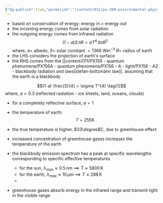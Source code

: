 ```yaml
---
{"dg-publish":true,"permalink":"/content/012/px-280-environmental-physics/a-introduction/px-280-a1-simplest-climate-model/","noteIcon":"1","created":"2025-01-06T12:06:04.394+00:00","updated":"2025-01-06T12:20:18.528+00:00"}
---
```


- based on conservation of energy: energy in = energy out
- the incoming energy comes from solar radiation
- the outgoing energy comes from infrared radiation
$$(1 - a)S\,\pi R = \sigma T^{4} \,4 \pi R^{2}$$
	where, 
		$a =$ albedo,
		$S =$ solar constant $= 1366$ Wm$^{-3}$
		$R=$ radius of earth
- the LHS considers the projection of earth's surface
- the RHS comes from the [[content/011/PX156 - quantum phenomena/PX156A - quantum phenomena/PX156 - A - light/PX156 - A2 - blackbody radiation and laws\|stefan-boltzmann law]]. assuming that the earth is a blackbody


$$(1-a) \frac{S}{4} = \sigma T^{4} \tag{1}$$
	where, $a = 0.3$ (reflected radiation - ice sheets, land, oceans, clouds)
- for a completely reflective surface, $a =1$

-  the temperature of earth:
$$T = 255 \text{K}$$
- the true temperature is higher, $33\degree$C, due to greenhouse effect

- increased concentration of greenhouse gases increases the temperature of the earth

- the blackbody emission spectrum has a peak at specific wavelengths corresponding to specific effective temperatures
	- for the sun, $\lambda_{max} \approx 0.5\,\text{nm} \implies T \approx 5800\,\text{K}$
	- for the earth, $\lambda_{max} \approx 10\,\mu\text{m} \implies T \approx 288\,\text{K}$
	- 
- greenhouse gases absorb energy in the infrared range and transmit light in the visible range
